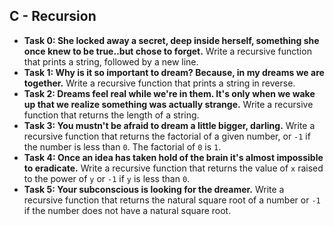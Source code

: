 ## C - Recursion

- **Task 0: She locked away a secret, deep inside herself, something she once knew to be true..but chose to forget.** Write a recursive function that prints a string, followed by a new line.
- **Task 1: Why is it so important to dream? Because, in my dreams we are together.** Write a recursive function that prints a string in reverse.
- **Task 2: Dreams feel real while we're in them. It's only when we wake up that we realize something was actually strange.** Write a recursive function that returns the length of a string.
- **Task 3: You mustn't be afraid to dream a little bigger, darling.** Write a recursive function that returns the factorial of a given number, or `-1` if the number is less than `0`. The factorial of `0` is `1`.
- **Task 4: Once an idea has taken hold of the brain it's almost impossible to eradicate.** Write a recursive function that returns the value of `x` raised to the power of `y` or `-1` if `y` is less than `0`.
- **Task 5: Your subconscious is looking for the dreamer.** Write a recursive function that returns the natural square root of a number or `-1` if the number does not have a natural square root.

